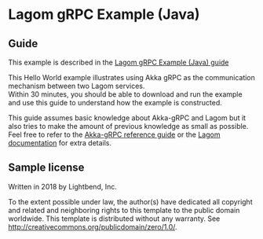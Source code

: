 # Lagom gRPC Example (Java)

## Guide

This example is described in the [Lagom gRPC Example (Java) guide](https://developer.lightbend.com/guides/lagom-java-grpc-example/)

This Hello World example illustrates using Akka gRPC as the communication mechanism between two Lagom services.  
Within 30 minutes, you should be able to download and run the example and use this guide to understand how the example is constructed.

This guide assumes basic knowledge about Akka-gRPC and Lagom but it also tries to make the amount of previous 
knowledge as small as possible. Feel free to refer to the 
[Akka-gRPC reference guide](https://developer.lightbend.com/docs/akka-grpc/current/) or the 
[Lagom documentation](https://www.lagomframework.com/documentation/current/java/Home.html) for extra details.


## Sample license

Written in 2018 by Lightbend, Inc.

To the extent possible under law, the author(s) have dedicated all copyright and related
and neighboring rights to this template to the public domain worldwide.
This template is distributed without any warranty. See <http://creativecommons.org/publicdomain/zero/1.0/>.